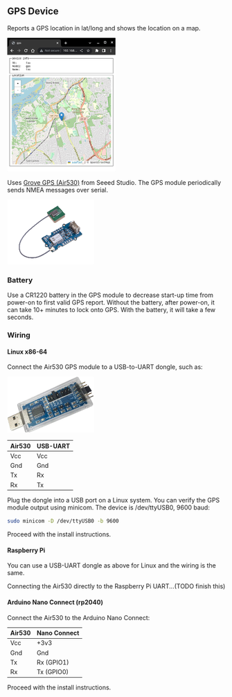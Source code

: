 ## GPS Device

Reports a GPS location in lat/long and shows the location on a map.

![](images/view.webp)

Uses [Grove GPS (Air530)](https://www.seeedstudio.com/Grove-GPS-Air530-p-4584.html) from Seeed Studio.  The GPS module periodically sends NMEA messages over serial.

![](images/air530.webp)

### Battery

Use a CR1220 battery in the GPS module to decrease start-up time from power-on to first valid GPS report.  Without the battery, after power-on, it can take 10+ minutes to lock onto GPS.  With the battery, it will take a few seconds.

### Wiring

#### Linux x86-64

Connect the Air530 GPS module to a USB-to-UART dongle, such as:

![](images/usb-uart.jpg)

Air530  | USB-UART
------- | ---------
Vcc | Vcc
Gnd | Gnd
Tx | Rx
Rx | Tx

Plug the dongle into a USB port on a Linux system.  You can verify the GPS module output using minicom.  The device is /dev/ttyUSB0, 9600 baud:

```bash
sudo minicom -D /dev/ttyUSB0 -b 9600
```

Proceed with the install instructions.

#### Raspberry Pi

You can use a USB-UART dongle as above for Linux and the wiring is the same.

Connecting the Air530 directly to the Raspberry Pi UART...(TODO finish this)

#### Arduino Nano Connect (rp2040)

Connect the Air530 to the Arduino Nano Connect:

Air530  | Nano Connect
------- | -------------
Vcc | +3v3
Gnd | Gnd
Tx | Rx (GPIO1)
Rx | Tx (GPIO0)

Proceed with the install instructions.
